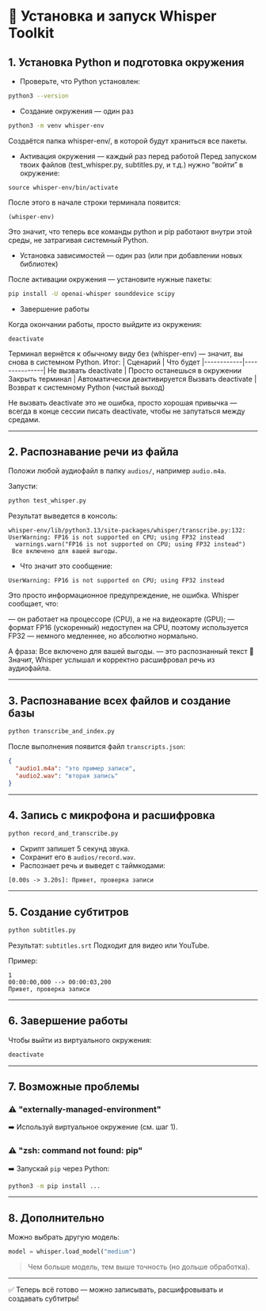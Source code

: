 # 🔧 Установка и запуск Whisper Toolkit

## 1. Установка Python и подготовка окружения

- Проверьте, что Python установлен:
```bash
python3 --version
```

- Создание окружения — один раз
```bash
python3 -m venv whisper-env
```
Создаётся папка whisper-env/, в которой будут храниться все пакеты.

- Активация окружения — каждый раз перед работой
Перед запуском твоих файлов (test_whisper.py, subtitles.py, и т.д.) нужно “войти” в окружение:
```
source whisper-env/bin/activate
```
После этого в начале строки терминала появится:
```
(whisper-env)
```
Это значит, что теперь все команды python и pip работают внутри этой среды, не затрагивая системный Python.

- Установка зависимостей — один раз (или при добавлении новых библиотек)

После активации окружения — установите нужные пакеты:
```bash
pip install -U openai-whisper sounddevice scipy
```
- Завершение работы

Когда окончании работы, просто выйдите из окружения:
```
deactivate
```
Терминал вернётся к обычному виду без (whisper-env) — значит, вы снова в системном Python.
Итог:
| Сценарий	| Что будет
|------------|---------------|
Не вызвать deactivate	| Просто останешься в окружении
Закрыть терминал	| Автоматически деактивируется
Вызвать deactivate	| Возврат к системному Python (чистый выход)

Не вызвать deactivate это не ошибка, просто хорошая привычка —
всегда в конце сессии писать deactivate, чтобы не запутаться между средами.

---

## 2. Распознавание речи из файла

Положи любой аудиофайл в папку `audios/`, например `audio.m4a`.

Запусти:
```bash
python test_whisper.py
```

Результат выведется в консоль:
```
whisper-env/lib/python3.13/site-packages/whisper/transcribe.py:132: UserWarning: FP16 is not supported on CPU; using FP32 instead
  warnings.warn("FP16 is not supported on CPU; using FP32 instead")
 Все включено для вашей выгоды.
```

- Что значит это сообщение:
```
UserWarning: FP16 is not supported on CPU; using FP32 instead
```

Это просто информационное предупреждение, не ошибка.
Whisper сообщает, что:

— он работает на процессоре (CPU), а не на видеокарте (GPU);
— формат FP16 (ускоренный) недоступен на CPU, поэтому используется FP32 — немного медленнее, но абсолютно нормально.

А фраза:
Все включено для вашей выгоды.
— это распознанный текст 🎤
Значит, Whisper услышал и корректно расшифровал речь из аудиофайла.

---

## 3. Распознавание всех файлов и создание базы

```bash
python transcribe_and_index.py
```

После выполнения появится файл `transcripts.json`:
```json
{
  "audio1.m4a": "это пример записи",
  "audio2.wav": "вторая запись"
}
```

---

## 4. Запись с микрофона и расшифровка

```bash
python record_and_transcribe.py
```

- Скрипт запишет 5 секунд звука.
- Сохранит его в `audios/record.wav`.
- Распознает речь и выведет с таймкодами:
```
[0.00s -> 3.20s]: Привет, проверка записи
```

---

## 5. Создание субтитров

```bash
python subtitles.py
```

Результат: `subtitles.srt`
Подходит для видео или YouTube.

Пример:
```
1
00:00:00,000 --> 00:00:03,200
Привет, проверка записи
```

---

## 6. Завершение работы

Чтобы выйти из виртуального окружения:
```bash
deactivate
```

---

## 7. Возможные проблемы

### ⚠️ "externally-managed-environment"
➡️ Используй виртуальное окружение (см. шаг 1).

### ⚠️ "zsh: command not found: pip"
➡️ Запускай `pip` через Python:
```bash
python3 -m pip install ...
```

---

## 8. Дополнительно

Можно выбрать другую модель:
```python
model = whisper.load_model("medium")
```
> Чем больше модель, тем выше точность (но дольше обработка).

---

✅ Теперь всё готово — можно записывать, расшифровывать и создавать субтитры!
